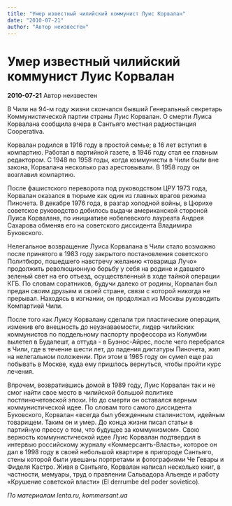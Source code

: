 ```yaml
---
title: "Умер известный чилийский коммунист Луис Корвалан"
date: "2010-07-21"
author: "Автор неизвестен"
---
```


# Умер известный чилийский коммунист Луис Корвалан

**2010-07-21** Автор неизвестен

В Чили на 94-м году жизни скончался бывший Генеральный секретарь Коммунистической партии страны Луис Корвалан. О смерти Луиса Корвалана сообщила вчера в Сантьяго местная радиостанция Cooperativa.

Корвалан родился в 1916 году в простой семье; в 16 лет вступил в компартию. Работал в партийной газете, в 1946 году стал ее главным редактором. С 1948 по 1958 годы, когда коммунисты в Чили были вне закона, Корвалана несколько раз арестовывали. В 1958 году он возглавил компартию.

После фашистского переворота под руководством ЦРУ 1973 года, Корвалан оказался в тюрьме как один из главных врагов режима Пиночета. В декабре 1976 года, в разгар холодной войны, в Цюрихе советское руководство добилось выдачи американской стороной Луиса Корвалана, по инициативе нобелевского лауреата Андрея Сахарова обменяв его на советского диссидента Владимира Буковского.

Нелегальное возвращение Луиса Корвалана в Чили стало возможно после принятого в 1983 году закрытого постановления советского Политбюро, пошедшего навстречу желанию «товарища Лучо» продолжить революционную борьбу у себя на родине и давшего зеленый свет на его отъезд, осуществленный в ходе тайной операции КГБ. По словам соратников, будучи далеко от родины, Корвалан был предан своим друзьям и своей стране, связи с которой никогда не прерывал. Находясь в изгнании, он продолжал из Москвы руководить Компартией Чили.

После того как Луису Корвалану сделали три пластические операции, изменив его внешность до неузнаваемости, лидер чилийских коммунистов по поддельному паспорту профессора из Колумбии вылетел в Будапешт, а оттуда - в Буэнос-Айрес, после чего перебрался в Чили, где в течение шести лет, до падения диктатуры Пиночета, жил на нелегальном положении. При этом в 1985 году он сумел еще раз побывать в Москве, куда ему пришлось вернуться, чтобы пройти курс лечения.

Впрочем, возвратившись домой в 1989 году, Луис Корвалан так и не смог найти свое место в чилийской большой политике постпиночетовской эпохи. Но до смерти он оставался верным коммунистической идее. По словам того самого диссидента Буковского, Корвалан «всегда был убежденным сталинистом, идейным товарищем. Таким он и умер. До конца жизни писал статьи в партийную прессу о том, что будущее за коммунизмом». Свою верность коммунистической идее Луис Корвалан подтвердил в интервью российскому журналу «Коммерсантъ-Власть», которое он дал в 1998 году в своей небольшой квартире в пригороде Сантьяго, стены которой были увешаны портретами и фотографиями Че Гевары и Фиделя Кастро. Живя в Сантьяго, Корвалан написал несколько книг, в частности, мемуары, труд о правлении Сальвадора Альенде и работу «Крушение советской власти» (El derrumbe del poder sovietico).

*По материалам lenta.ru, kommersant.ua*